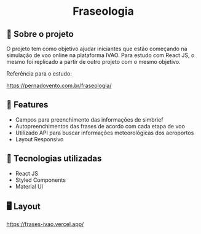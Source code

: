 <h1 align='center'>Fraseologia</h1>

## 📝 Sobre o projeto

O projeto tem como objetivo ajudar iniciantes que estão começando na simulação de voo online na plataforma IVAO. Para estudo com React JS, o mesmo foi replicado a partir de outro projeto com o mesmo objetivo.

Referência para o estudo:

https://pernadovento.com.br/fraseologia/

## 🌟 Features

- Campos para preenchimento das informações de simbrief
- Autopreenchimentos das frases de acordo com cada etapa de voo
- Utilizado API para buscar informações meteorológicas dos aeroportos
- Layout Responsivo

## 🚀 Tecnologias utilizadas

- React JS
- Styled Components
- Material UI

## 🖥️ Layout

https://frases-ivao.vercel.app/
